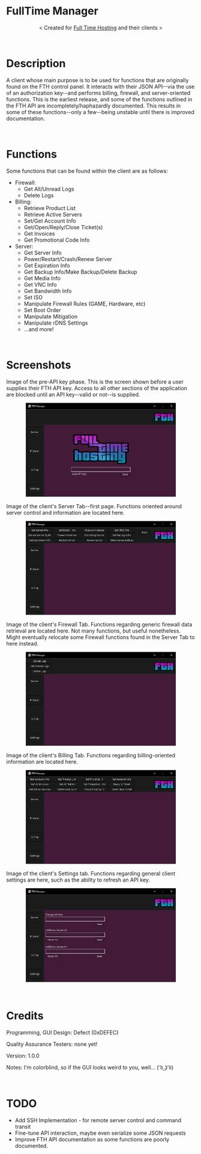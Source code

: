 # FullTime Manager
<p align="center">
  < Created for <a href="https://fulltimehosting.net">Full Time Hosting</a> and their clients >
</p>

<br/>

# Description
A client whose main purpose is to be used for functions that are originally found on the FTH control panel. It interacts with their JSON API--via the use of an authorization key--and performs billing, firewall, and server-oriented functions. This is the earliest release, and some of the functions outlined in the FTH API are incompletely/haphazardly documented. This results in some of these functions--only a few--being unstable until there is improved documentation.

<br/>

# Functions
Some functions that can be found within the client are as follows:
  - Firewall:
    - Get All/Unread Logs
    - Delete Logs
  - Billing:
    - Retrieve Product List
    - Retrieve Active Servers
    - Set/Get Account Info
    - Get/Open/Reply/Close Ticket(s)
    - Get Invoices
    - Get Promotional Code Info
  - Server:
    - Get Server Info
    - Power/Restart/Crash/Renew Server
    - Get Expiration Info
    - Get Backup Info/Make Backup/Delete Backup
    - Get Media Info
    - Get VNC Info
    - Get Bandwidth Info
    - Set ISO
    - Manipulate Firewall Rules (GAME, Hardware, etc)
    - Set Boot Order
    - Manipulate Mitigation
    - Manipulate rDNS Settings
    - ...and more!

<br/>

# Screenshots
Image of the pre-API key phase. This is the screen shown before a user supplies their FTH API key. Access to all other sections of the application are blocked until an API key--valid or not--is supplied.
<p align="center">
  <img src="https://github.com/0xDEFEC/FullTime-Manager/blob/master/Screenshots/ss4.PNG" width="400" height="250"></img>
</p>

Image of the client's Server Tab--first page. Functions oriented around server control and information are located here.
<p align="center">
  <img src="https://github.com/0xDEFEC/FullTime-Manager/blob/master/Screenshots/ss0.PNG" width="400" height="250"></img>
</p>

Image of the client's Firewall Tab. Functions regarding generic firewall data retrieval are located here. Not many functions, but useful nonetheless. Might eventually relocate some Firewall functions found in the Server Tab to here instead.
<p align="center">
  <img src="https://github.com/0xDEFEC/FullTime-Manager/blob/master/Screenshots/ss1.PNG" width="400" height="250"></img>
</p>

Image of the client's Billing Tab. Functions regarding billing-oriented information are located here. 
<p align="center">
  <img src="https://github.com/0xDEFEC/FullTime-Manager/blob/master/Screenshots/ss2.PNG" width="400" height="250"></img>
</p>

Image of the client's Settings tab. Functions regarding general client settings are here, such as the ability to refresh an API key.
<p align="center">
  <img src="https://github.com/0xDEFEC/FullTime-Manager/blob/master/Screenshots/ss3.PNG" width="400" height="250"></img>
</p>

<br/>

# Credits
Programming, GUI Design: Defect (0xDEFEC)

Quality Assurance Testers: none yet!

Version: 1.0.0

Notes: I'm colorblind, so if the GUI looks weird to you, well... ( ͡ಠ ͜ʖ ͡ಠ)

<br/>

# TODO
- Add SSH Implementation - for remote server control and command transit
- Fine-tune API interaction, maybe even serialize some JSON requests
- Improve FTH API documentation as some functions are poorly documented.
